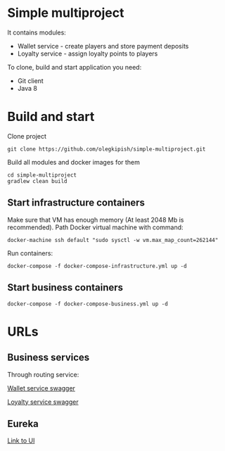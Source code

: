# Simple multiproject

It contains modules:
* Wallet service  - create players and store payment deposits
* Loyalty service - assign loyalty points to players

To clone, build and start application you need:
* Git client
* Java 8

# Build and start

Clone project

    git clone https://github.com/olegkipish/simple-multiproject.git    
    
Build all modules and docker images for them

	cd simple-multiproject
	gradlew clean build

## Start infrastructure containers

Make sure that VM has enough memory (At least 2048 Mb is recommended).
Path Docker virtual machine with command:
    
    docker-machine ssh default "sudo sysctl -w vm.max_map_count=262144"

Run containers:

    docker-compose -f docker-compose-infrastructure.yml up -d

## Start business containers
    
    docker-compose -f docker-compose-business.yml up -d

# URLs
## Business services

Through routing service:

[Wallet service swagger](http://192.168.99.100:8082/wallet-service/swagger-ui.html)

[Loyalty service swagger](http://192.168.99.100:8082/loyalty-service/swagger-ui.html)

## Eureka

[Link to UI](http://192.168.99.100:8761)
